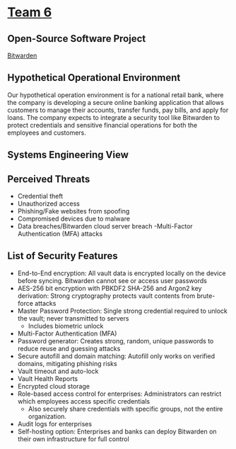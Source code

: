 # [Team 6](https://github.com/users/ysabum/projects/1)
## Open-Source Software Project
[Bitwarden](https://github.com/bitwarden/clients)
## Hypothetical Operational Environment
Our hypothetical operation environment is for a national retail bank, where the company is developing a secure online banking application that allows customers to manage their accounts, transfer funds, pay bills, and apply for loans. The company expects to integrate a security tool like Bitwarden to protect credentials and sensitive financial operations for both the employees and customers.
## Systems Engineering View
## Perceived Threats
- Credential theft 
- Unauthorized access
- Phishing/Fake websites from spoofing
- Compromised devices due to malware
- Data breaches/Bitwarden cloud server breach
-Multi-Factor Authentication (MFA) attacks
## List of Security Features
- End-to-End encryption: All vault data is encrypted locally on the device before syncing. Bitwarden cannot see or access user passwords
- AES-256 bit encryption with PBKDF2 SHA-256 and Argon2 key derivation: Strong cryptography protects vault contents from brute-force attacks
- Master Password Protection: Single strong credential required to unlock the vault; never transmitted to servers
  - Includes biometric unlock
- Multi-Factor Authentication (MFA)
- Password generator: Creates strong, random, unique passwords to reduce reuse and guessing attacks
- Secure autofill and domain matching: Autofill only works on verified domains, mitigating phishing risks
- Vault timeout and auto-lock
- Vault Health Reports
- Encrypted cloud storage
- Role-based access control for enterprises: Administrators can restrict which employees access specific credentials
  - Also securely share credentials with specific groups, not the entire organization.
- Audit logs for enterprises
- Self-hosting option: Enterprises and banks can deploy Bitwarden on their own infrastructure for full control
